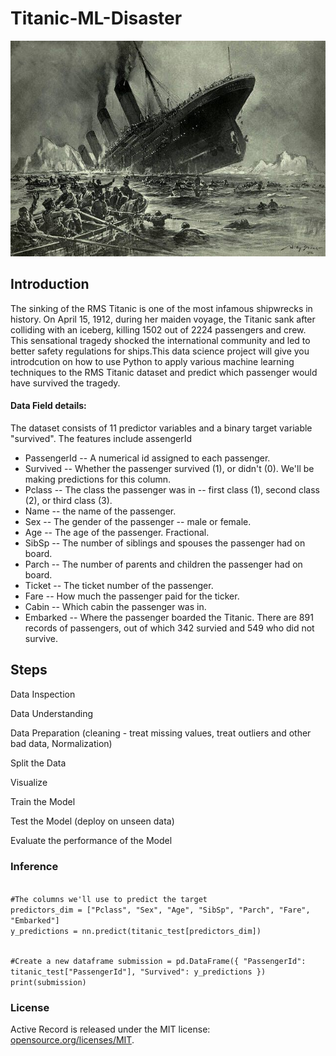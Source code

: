 # Titanic-ML-Disaster
![alt text](stower_titanic.jpg)
## Introduction
The sinking of the RMS Titanic is one of the most infamous shipwrecks in history. On April 15, 1912, during her maiden voyage, the Titanic sank after colliding with an iceberg, killing 1502 out of 2224 passengers and crew. This sensational tragedy shocked the international community and led to better safety regulations for ships.This data science project will give you introdcution on how to use Python to apply various machine learning techniques to the RMS Titanic dataset and predict which passenger would have survived the tragedy.

#### Data Field details:

The dataset consists of 11 predictor variables and a binary target variable "survived". The features include assengerId
* PassengerId -- A numerical id assigned to each passenger.
* Survived    -- Whether the passenger survived (1), or didn't (0). We'll be making predictions for this column.
* Pclass      -- The class the passenger was in -- first class (1), second class (2), or third class (3).
* Name        -- the name of the passenger.
* Sex         -- The gender of the passenger -- male or female.
* Age         -- The age of the passenger. Fractional.
* SibSp       -- The number of siblings and spouses the passenger had on board.
* Parch       -- The number of parents and children the passenger had on board.
* Ticket      -- The ticket number of the passenger.
* Fare        -- How much the passenger paid for the ticker.
* Cabin       -- Which cabin the passenger was in.
* Embarked    -- Where the passenger boarded the Titanic.
There are 891 records of passengers, out of which 342 survied and 549 who did not survive.

## Steps 
Data Inspection

Data Understanding

Data Preparation (cleaning - treat missing values, treat outliers and other bad data, Normalization)

Split the Data

Visualize

Train the Model

Test the Model <a>(deploy on unseen data)
      
Evaluate the performance of the Model

### Inference
<code>
#The columns we'll use to predict the target
predictors_dim = ["Pclass", "Sex", "Age", "SibSp", "Parch", "Fare", "Embarked"]
y_predictions = nn.predict(titanic_test[predictors_dim])

#Create a new dataframe 
submission = pd.DataFrame({
        "PassengerId": titanic_test["PassengerId"],
        "Survived": y_predictions
    })
print(submission)
</code>
### License 
Active Record is released under the MIT license:
 <a href="https://opensource.org/licenses/MIT">opensource.org/licenses/MIT</a>.

